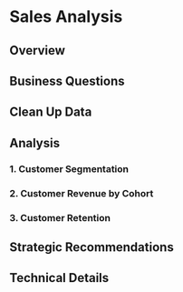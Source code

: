 # Sales Analysis
## Overview
## Business Questions
## Clean Up Data
## Analysis

### 1. Customer Segmentation

### 2. Customer Revenue by Cohort

### 3. Customer Retention

## Strategic Recommendations

## Technical Details
